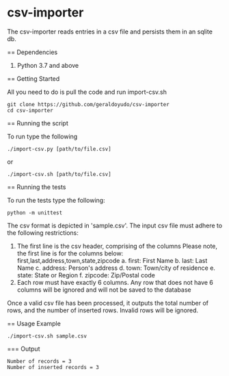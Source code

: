 # csv-importer

The csv-importer reads entries in a csv file and persists them in an sqlite db. 

== Dependencies

1. Python 3.7 and above

== Getting Started 

All you need to do is pull the code and run import-csv.sh

~~~
git clone https://github.com/geraldoyudo/csv-importer
cd csv-importer
~~~

== Running the script

To run type the following

~~~
./import-csv.py [path/to/file.csv]
~~~

or 

~~~
./import-csv.sh [path/to/file.csv]
~~~

== Running the tests

To run the tests type the following:

~~~
python -m unittest
~~~

The csv format is depicted in 'sample.csv'. The input csv file must adhere to the following restrictions:
1. The first line is the csv header, comprising of the columns 
Please note, the first line is for the columns below: first,last,address,town,state,zipcode
a. first: First Name
b. last: Last Name
c. address: Person's address
d. town: Town/city of residence
e. state: State or Region
f. zipcode: Zip/Postal code
2. Each row must have exactly 6 columns. Any row that does not have 6 columns will be ignored and will not be saved to the database

Once a valid csv file has been processed, it outputs the total number of rows, and the number of inserted rows. Invalid rows will be ignored.

== Usage Example

~~~
./import-csv.sh sample.csv
~~~

=== Output

~~~
Number of records = 3
Number of inserted records = 3
~~~